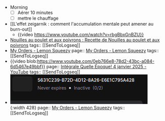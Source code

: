 - Morning
  * [ ] Aérer 10 minutes
  * [ ] mettre le chauffage
- [[L'effet zeigarnik : comment l'accumulation mentale peut amener au burn-out]]
	- {{video https://www.youtube.com/watch?v=rbgBbxGnBZU}}
- [Nouilles au poulet et aux poivrons : Recette de Nouilles au poulet et aux poivrons](https://www.marmiton.org/recettes/recette_nouilles-au-poulet-et-aux-poivrons_308387.aspx)
  tags:: [[SendToLogseq]]
- [My Orders - Lemon Squeezy](https://app.lemonsqueezy.com/my-orders/62450289-9563-43f8-adc2-a14b065ba401?expires=1736092177&signature=c79b884da0cae36c04fe82517b94ac5921a853e2955e30718fd4630cbf7a0725)
  page:: [My Orders - Lemon Squeezy](https://app.lemonsqueezy.com/my-orders/62450289-9563-43f8-adc2-a14b065ba401?expires=1736092177&signature=c79b884da0cae36c04fe82517b94ac5921a853e2955e30718fd4630cbf7a0725)
  tags:: [[SendToLogseq]]
- {{video blob:https://www.youtube.com/0eb766e8-78d2-43bc-a084-6d5467e49bbf}}
  page:: [Intégrale Quelle Époque! 4 janvier 2025 - YouTube](https://www.youtube.com/watch?v=EF4oiM5RBfo)
  tags:: [[SendToLogseq]]
- ![image](../assets/sendToLogseq/screenshot-1736071865239.png){:width 428}
  page:: [My Orders - Lemon Squeezy](https://app.lemonsqueezy.com/my-orders/62450289-9563-43f8-adc2-a14b065ba401?expires=1736092177&signature=c79b884da0cae36c04fe82517b94ac5921a853e2955e30718fd4630cbf7a0725)
  tags:: [[SendToLogseq]]